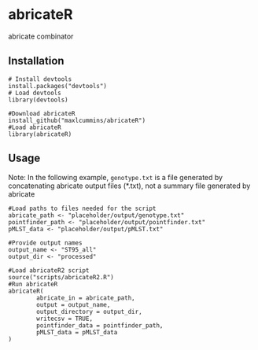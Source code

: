 # abricateR
abricate combinator

## Installation

```
# Install devtools
install.packages("devtools")
# Load devtools
library(devtools)

#Download abricateR
install_github("maxlcummins/abricateR")
#Load abricateR
library(abricateR)

```

## Usage

Note: In the following example, `genotype.txt` is a file generated by concatenating abricate output files (\*.txt), not a summary file generated by abricate 

```
#Load paths to files needed for the script
abricate_path <- "placeholder/output/genotype.txt"
pointfinder_path <- "placeholder/output/pointfinder.txt"
pMLST_data <- "placeholder/output/pMLST.txt"

#Provide output names
output_name <- "ST95_all"
output_dir <- "processed"

#Load abricateR2 script
source("scripts/abricateR2.R")
#Run abricateR
abricateR(
        abricate_in = abricate_path,
        output = output_name,
        output_directory = output_dir,
        writecsv = TRUE,
        pointfinder_data = pointfinder_path,
        pMLST_data = pMLST_data
)
```
